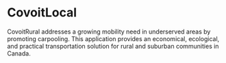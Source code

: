 # CovoitLocal
CovoitRural addresses a growing mobility need in underserved areas by promoting carpooling. This application provides an economical, ecological, and practical transportation solution for rural and suburban communities in Canada.
